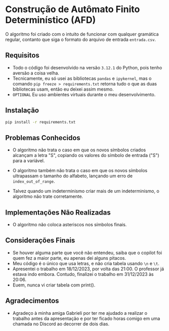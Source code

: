 # Construção de Autômato Finito Determinístico (AFD)

O algoritmo foi criado com o intuito de funcionar com qualquer gramática regular, contanto que siga o formato do arquivo de entrada `entrada.csv`.

## Requisitos

- Todo o código foi desenvolvido na versão `3.12.1` do Python, pois tenho aversão a coisa velha.
- Tecnicamente, eu só usei as bibliotecas `pandas` e `ipykernel`, mas o comando `pip freeze > requirements.txt` retorna tudo o que as duas bibliotecas usam, então eu deixei assim mesmo.
- `OPTIONAL` Eu uso ambientes virtuais durante o meu desenvolvimento.

## Instalação

```bash
pip install -r requirements.txt
```

## Problemas Conhecidos

- O algoritmo não trata o caso em que os novos símbolos criados alcançam a letra "S", copiando os valores do símbolo de entrada ("S") para a variável.

- O algoritmo também não trata o caso em que os novos símbolos ultrapassam o tamanho do alfabeto, lançando um erro de `index_out_of_range`.

- Talvez quando um indeterminismo criar mais de um indeterminismo, o algoritmo não trate corretamente.

## Implementações Não Realizadas

- O algoritmo não coloca asteriscos nos símbolos finais.

## Considerações Finais

- Se houver alguma parte que você não entendeu, saiba que o copilot foi quem fez a maior parte, eu apenas dei alguns pitacos.
- Meu código é o único que usa letras, e não cria tabela usando `\n` e `\t`.
- Apresentei o trabalho em 18/12/2023, por volta das 21:00. O professor já estava indo embora. Contudo, finalizei o trabalho em 31/12/2023 às 20:06.
- Euem, nunca vi criar tabela com print().

## Agradecimentos

- Agradeço à minha amiga Gabrieli por ter me ajudado a realizar o trabalho antes da apresentação e por ter ficado horas comigo em uma chamada no Discord ao decorrer de dois dias.